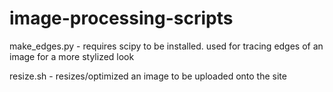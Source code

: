 # image-processing-scripts

make_edges.py - requires scipy to be installed. used for tracing edges of an image for a more stylized look

resize.sh - resizes/optimized an image to be uploaded onto the site
